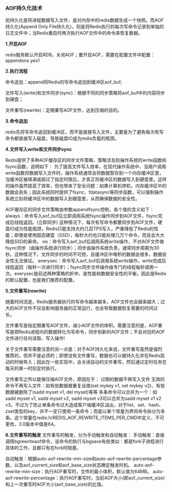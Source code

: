### AOF持久化技术

扼持久化是将进程数据写入文件，是对内存中的redis数据生成一个快照。而AOF持久化(Append Only File持久化)，则是将Redis执行的每次写命令记录到单独的日志文件中；当Redis重启时再次执行AOF文件中的命令来恢复数据。

**1.开启AOF**

redis服务默认开启RDB，关闭AOF；要开启AOF，需要在配置文件中配置：appendons yes1

**2.执行流程**

命令追加：append将Redis的写命令追加到缓冲区aof_buf;

文件写入(write)和文件同步(sync)：根据不同的同步策略将aof_buf中的内容同步到硬盘；

文件重写(rewrite)：定期重写AOF文件，达到压缩的目的。

**3.命令追加**

redis先将写命令追回到缓冲区，而不是直接写入文件，主要是为了避免每次有写命令都直接写入磁盘，导致磁盘IO成为redis负载的瓶颈。

**4.文件写入write和文件同步sync**

Redis提供了多种AOF缓存区的同步文件策略，策略涉及到操作系统的write函数和fsync函数，说明如下： 
为了提高文件写入效率，在现代操作系统中，当用户调用write函数将数据写入文件时，操作系统通常会将数据暂存到一个内存缓冲区里，当缓冲区被填满或超过了指定时限后，才真正将缓冲区的数据写入到硬盘里。这样的操作虽然提高了效率，但也带来了安全问题：如果计算机停机，内存缓冲区中的数据会丢失；因此系统同时提供了fsync、fdatasync等同步函数，可以强制操作系统立刻将缓冲区中的数据写入到硬盘里，从而确保数据的安全性。

AOF缓存区的同步文件策略由参数appendfsync控制，各个值的含义如下： 
always：命令写入aof_buf后立即调用系统fsync操作同步到AOF文件，fsync完成后线程返回。(立即同步) 这种情况下，每次有写命令都要同步到AOF文件，硬盘IO成为性能瓶颈，Redis只能支持大约几百TPS写入，严重降低了Redis的性能；即便是使用固态硬盘（SSD），每秒大约也只能处理几万个命令，而且会大大降低SSD的寿命。 
no：命令写入aof_buf后调用系统write操作，不对AOF文件做fsync同步（由操作系统进行同步）；同步由操作系统负责，通常同步周期为30秒。这种情况下，文件同步的时间不可控，且缓冲区中堆积的数据会很多，数据安全性无法保证。 
everysec：命令写入aof_buf后调用系统write操作，write完成后线程返回（每秒一次进行同步）；fsync同步文件操作由专门的线程每秒调用一次。everysec是前述两种策略的折中，是性能和数据安全性的平衡，因此是Redis的默认配置，也是我们推荐的配置。

**5.文件重写(rewrite)**

随着时间流逝，Redis服务器执行的写命令越来越多，AOF文件也会越来越大；过大的AOF文件不仅会影响服务器的正常运行，也会导致数据恢复需要的时间过长。

文件重写是指定期重写AOF文件，减小AOF文件的体积。需要注意的是，AOF重写是把Redis进程内的数据转化为写命令，同步到新的AOF文件；不会对旧的AOF文件进行任何读取、写入操作!

关于文件重写需要注意的另一点是：对于AOF持久化来说，文件重写虽然是强烈推荐的，但并不是必须的；即使没有文件重写，数据也可以被持久化并在Redis启动的时候导入；因此在一些实现中，会关闭自动的文件重写，然后通过定时任务在每天的某一时刻定时执行。

文件重写之所以能够压缩AOF文件，原因在于： 
过期的数据不再写入文件 
无效的命令不再写入文件：如有些数据被重复设值(set mykey v1, set mykey v2)、有些数据被删除了(sadd myset v1, del myset)等等 
多条命令可以合并为一个：如sadd myset v1, sadd myset v2, sadd myset v3可以合并为sadd myset v1 v2 v3。不过为了防止单条命令过大造成客户端缓冲区溢出，对于list、set、hash、zset类型的key，并不一定只使用一条命令；而是以某个常量为界将命令拆分为多条。这个常量在redis.h/REDIS_AOF_REWRITE_ITEMS_PER_CMD中定义，不可更改，3.0版本中值是64。

**6.文件重写的触发**
文件重写的触发，分为手动触发和自动触发： 
手动触发：直接调用bgrewriteaof命令，该命令的执行与bgsave有些类似：都是fork子进程进行具体的工作，且都只有在fork时阻塞。

自动触发：根据auto-aof-rewrite-min-size和auto-aof-rewrite-percentage参数，以及aof_current_size和aof_base_size状态确定触发时机。 
auto-aof-rewrite-min-size：执行AOF重写时，文件的最小体积，默认值为64MB。 
auto-aof-rewrite-percentage：执行AOF重写时，当前AOF大小(即aof_current_size)和上一次重写时AOF大小(aof_base_size)的比值。 